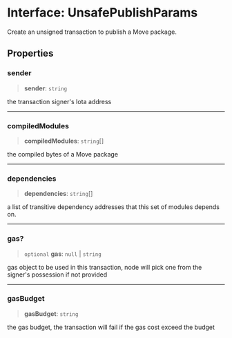 # Interface: UnsafePublishParams

Create an unsigned transaction to publish a Move package.

## Properties

### sender

> **sender**: `string`

the transaction signer's Iota address

---

### compiledModules

> **compiledModules**: `string`[]

the compiled bytes of a Move package

---

### dependencies

> **dependencies**: `string`[]

a list of transitive dependency addresses that this set of modules depends on.

---

### gas?

> `optional` **gas**: `null` \| `string`

gas object to be used in this transaction, node will pick one from the signer's possession if not
provided

---

### gasBudget

> **gasBudget**: `string`

the gas budget, the transaction will fail if the gas cost exceed the budget
